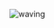 ![waving](https://capsule-render.vercel.app/api?type=waving&height=200&text=HyeonwooJeong!&fontAlign=80&fontAlignY=&color=gradient)
